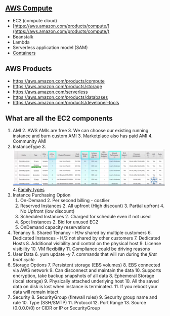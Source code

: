 ## [AWS Compute](https://aws.amazon.com/products/compute/)

* EC2 (compute cloud)
 * [https://aws.amazon.com/products/compute/](https://aws.amazon.com/products/compute/)
* Beanstalk
* Lambda
* Serverless application model (SAM)
* [Containers](https://aws.amazon.com/containers/)


## AWS Products
* https://aws.amazon.com/products/compute
* https://aws.amazon.com/products/storage
* https://aws.amazon.com/serverless
* https://aws.amazon.com/products/databases
* https://aws.amazon.com/products/developer-tools

## What are all the EC2 components

1. AMI
   2. AWS AMIs are free
   3. We can choose our existing running instance and burn custom AMI
   3. Marketplace also has paid AMI
   4. Community AMI
2. InstanceType
   3. ![Attributes of InstanceType](./img/compute_instance_type.png)
   4. [Family types](https://aws.amazon.com/ec2/instance-types/)
3. Instance Purchasing Option
   1. On-Demand
      2. Per second billing - costlier
   1. Reserved Instances
      2. All upfront (High discount)
      3. Partial upfront
      4. No Upfront (low discount)
   1. Scheduled Instances
      2. Charged for schedule even if not used
   1. Spot Instances
      2. Bid for unused EC2
   3. OnDemand capacity reservations
4. Tenancy
   5. Shared Tenancy - H/w shared by multiple customers
   6. Dedicated Instances - H/2 not shared by other customers
   7. Dedicated Hosts
      8. Additional visibility and control on the physical host
      9. License visibility
      10. VM flexibility
      11. Compliance could be driving reasons
5. User Data
   6. yum update -y
   7. commands that will run during the *first boot cycle*
6. Storage Options
   7. Persistent storage (EBS volumes)
      8. EBS connected via AWS network
      9. Can disconnect and maintain the data
      10. Supports encryption, take backup snapshots of all data
   8. Ephemeral Storage (local storage)
      9. Physically attached underlying host
      10. All the saved data on disk is lost when instance is terminated.
      11. If you reboot your data will remain intact
7. Security
   8. SecurityGroup (firewall rules)
      9. Security group name and rule
         10. Type (SSH/SMTP)
         11. Protocol
         12. Port Range
         13. Source (0.0.0.0/0) or CIDR or IP or SecurityGroup